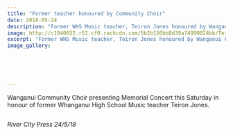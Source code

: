 ```yaml
---
title: "Former teacher honoured by Community Choir"
date: 2018-05-24
description: "Former WHS Music teacher, Teiron Jones honoured by Wanganui Community Choir..."
image: http://c1940652.r52.cf0.rackcdn.com/5b2b150bb8d39a74990024bb/Teiron-Jones-ex-Music-teacher-24-may.gif
excerpt: "Former WHS Music teacher, Teiron Jones honoured by Wanganui Community Choir."
image_gallery:
    
    
    
    
    
---
```


<p>Wanganui Community Choir presenting Memorial Concert this Saturday in honour of former Whanganui High School Music teacher Teiron Jones.</p>
<p><img src=http://c1940652.r52.cf0.rackcdn.com/5b2b1478ff2a7c6bfc002470/Teiron-Jones-ex-Music-teacher-article-24-may.gif alt="" /></p>
<p><em>River City Press 24/5/18</em></p>


